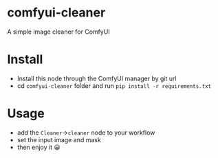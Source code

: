 # comfyui-cleaner
A simple image cleaner for ComfyUI

# Install
- Install this node through the ComfyUI manager by git url
- cd `comfyui-cleaner` folder and run `pip install -r requirements.txt`

# Usage
- add the `Cleaner`->`cleaner` node to your workflow
- set the input image and mask
- then enjoy it 😀
